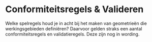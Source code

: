 **Conformiteitsregels & Valideren**
===================================

Welke spelregels houd je in acht bij het maken van geometrieën die
werkingsgebieden definiëren? Daarvoor gelden straks een aantal
conformiteitsregels en validatieregels. Deze zijn nog in wording.
